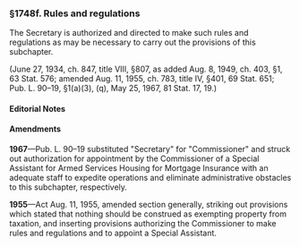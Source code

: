 ### §1748f. Rules and regulations ###

The Secretary is authorized and directed to make such rules and regulations as may be necessary to carry out the provisions of this subchapter.

(June 27, 1934, ch. 847, title VIII, §807, as added Aug. 8, 1949, ch. 403, §1, 63 Stat. 576; amended Aug. 11, 1955, ch. 783, title IV, §401, 69 Stat. 651; Pub. L. 90–19, §1(a)(3), (q), May 25, 1967, 81 Stat. 17, 19.)

#### **Editorial Notes** ####

#### Amendments ####

**1967**—Pub. L. 90–19 substituted "Secretary" for "Commissioner" and struck out authorization for appointment by the Commissioner of a Special Assistant for Armed Services Housing for Mortgage Insurance with an adequate staff to expedite operations and eliminate administrative obstacles to this subchapter, respectively.

**1955**—Act Aug. 11, 1955, amended section generally, striking out provisions which stated that nothing should be construed as exempting property from taxation, and inserting provisions authorizing the Commissioner to make rules and regulations and to appoint a Special Assistant.